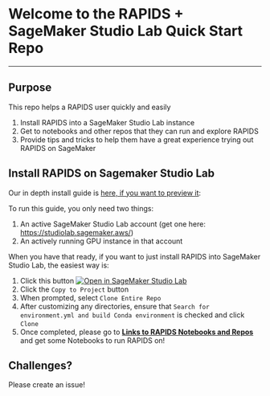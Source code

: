 # Welcome to the RAPIDS + SageMaker Studio Lab Quick Start Repo
---
## Purpose
This repo helps a RAPIDS user quickly and easily 
1. Install RAPIDS into a SageMaker Studio Lab instance
1. Get to notebooks and other repos that they can run and explore RAPIDS
1. Provide tips and tricks to help them have a great experience trying out RAPIDS on SageMaker

## Install RAPIDS on Sagemaker Studio Lab
Our in depth install guide is [here, if you want to preview it](rapids-smsl.ipynb): 

To run this guide, you only need two things:
1. An active SageMaker Studio Lab account (get one here: https://studiolab.sagemaker.aws/)
1. An actively running GPU instance in that account

When you have that ready, if you want to just install RAPIDS into SageMaker Studio Lab, the easiest way is:
1. Click this button [![Open in SageMaker Studio Lab](https://studiolab.sagemaker.aws/studiolab.svg)](https://rapidsa.ai/smsl.html)
2. Click the `Copy to Project` button
3. When prompted, select `Clone Entire Repo`
4. After customizing any directories, ensure that `Search for environment.yml and build Conda environment` is checked and click `Clone`
5. Once completed, please go to **[Links to RAPIDS Notebooks and Repos](rapids-smsl.ipynb#Links-to-RAPIDS-Notebooks-and-Repos)** and get some Notebooks to run RAPIDS on!
 
## Challenges?
Please create an issue!